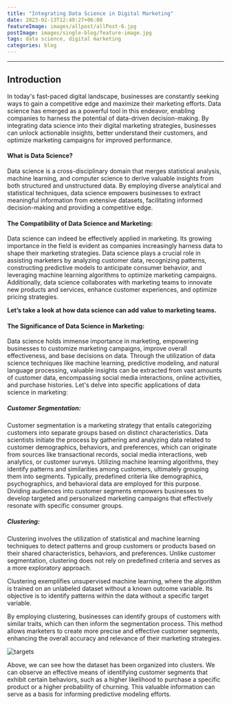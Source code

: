```yaml
---
title: "Integrating Data Science in Digital Marketing"
date: 2023-02-13T12:49:27+06:00
featureImage: images/allpost/allPost-6.jpg
postImage: images/single-blog/feature-image.jpg
tags: data science, digital marketing
categories: blog
---
```




---


## Introduction

In today's fast-paced digital landscape, businesses are constantly seeking ways to gain a competitive edge and maximize their marketing efforts. Data science has emerged as a powerful tool in this endeavor, enabling companies to harness the potential of data-driven decision-making. By integrating data science into their digital marketing strategies, businesses can unlock actionable insights, better understand their customers, and optimize marketing campaigns for improved performance.


#### What is Data Science?
Data science is a cross-disciplinary domain that merges statistical analysis, machine learning, and computer science to derive valuable insights from both structured and unstructured data. By employing diverse analytical and statistical techniques, data science empowers businesses to extract meaningful information from extensive datasets, facilitating informed decision-making and providing a competitive edge.


#### The Compatibility of Data Science and Marketing:
Data science can indeed be effectively applied in marketing. Its growing importance in the field is evident as companies increasingly harness data to shape their marketing strategies. Data science plays a crucial role in assisting marketers by analyzing customer data, recognizing patterns, constructing predictive models to anticipate consumer behavior, and leveraging machine learning algorithms to optimize marketing campaigns. Additionally, data science collaborates with marketing teams to innovate new products and services, enhance customer experiences, and optimize pricing strategies.

**Let’s take a look at how data science can add value to marketing teams.**


#### The Significance of Data Science in Marketing:
Data science holds immense importance in marketing, empowering businesses to customize marketing campaigns, improve overall effectiveness, and base decisions on data. Through the utilization of data science techniques like machine learning, predictive modeling, and natural language processing, valuable insights can be extracted from vast amounts of customer data, encompassing social media interactions, online activities, and purchase histories. Let's delve into specific applications of data science in marketing:

##### Customer Segmentation:
Customer segmentation is a marketing strategy that entails categorizing customers into separate groups based on distinct characteristics. Data scientists initiate the process by gathering and analyzing data related to customer demographics, behaviors, and preferences, which can originate from sources like transactional records, social media interactions, web analytics, or customer surveys. Utilizing machine learning algorithms, they identify patterns and similarities among customers, ultimately grouping them into segments. Typically, predefined criteria like demographics, psychographics, and behavioral data are employed for this purpose. Dividing audiences into customer segments empowers businesses to develop targeted and personalized marketing campaigns that effectively resonate with specific consumer groups.


##### Clustering:
Clustering involves the utilization of statistical and machine learning techniques to detect patterns and group customers or products based on their shared characteristics, behaviors, and preferences. Unlike customer segmentation, clustering does not rely on predefined criteria and serves as a more exploratory approach.

Clustering exemplifies unsupervised machine learning, where the algorithm is trained on an unlabeled dataset without a known outcome variable. Its objective is to identify patterns within the data without a specific target variable.

By employing clustering, businesses can identify groups of customers with similar traits, which can then inform the segmentation process. This method allows marketers to create more precise and effective customer segments, enhancing the overall accuracy and relevance of their marketing strategies.


![targets](/images/single-blog/clustering.jpg)


Above, we can see how the dataset has been organized into clusters. We can observe an effective means of identifying customer segments that exhibit certain behaviors, such as a higher likelihood to purchase a specific product or a higher probability of churning. This valuable information can serve as a basis for informing predictive modeling efforts.




